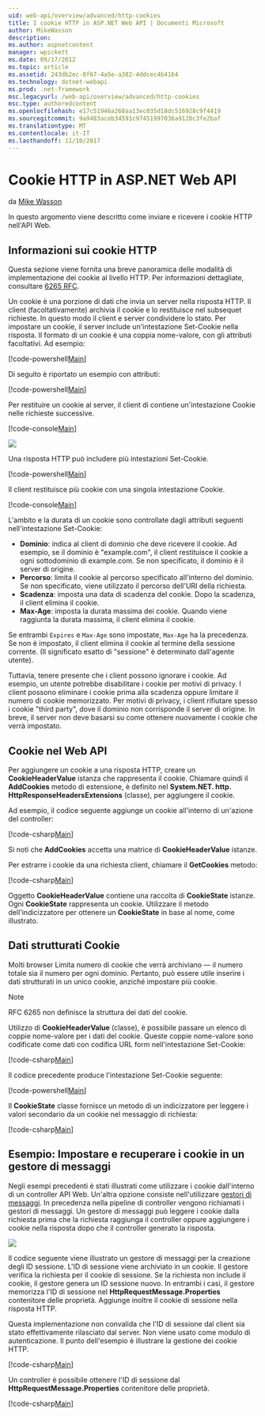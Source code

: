 ```yaml
---
uid: web-api/overview/advanced/http-cookies
title: I cookie HTTP in ASP.NET Web API | Documenti Microsoft
author: MikeWasson
description: 
ms.author: aspnetcontent
manager: wpickett
ms.date: 09/17/2012
ms.topic: article
ms.assetid: 243db2ec-8f67-4a5e-a382-4ddcec4b4164
ms.technology: dotnet-webapi
ms.prod: .net-framework
msc.legacyurl: /web-api/overview/advanced/http-cookies
msc.type: authoredcontent
ms.openlocfilehash: e17c51946a268aa13ec035d18dc516928c9f4419
ms.sourcegitcommit: 9a9483aceb34591c97451997036a9120c3fe2baf
ms.translationtype: MT
ms.contentlocale: it-IT
ms.lasthandoff: 11/10/2017
---
```

<a name="http-cookies-in-aspnet-web-api"></a>Cookie HTTP in ASP.NET Web API
====================
da [Mike Wasson](https://github.com/MikeWasson)

In questo argomento viene descritto come inviare e ricevere i cookie HTTP nell'API Web.

## <a name="background-on-http-cookies"></a>Informazioni sui cookie HTTP

Questa sezione viene fornita una breve panoramica delle modalità di implementazione dei cookie al livello HTTP. Per informazioni dettagliate, consultare [6265 RFC](http://tools.ietf.org/html/rfc6265).

Un cookie è una porzione di dati che invia un server nella risposta HTTP. Il client (facoltativamente) archivia il cookie e lo restituisce nel subsequet richieste. In questo modo il client e server condividere lo stato. Per impostare un cookie, il server include un'intestazione Set-Cookie nella risposta. Il formato di un cookie è una coppia nome-valore, con gli attributi facoltativi. Ad esempio:

[!code-powershell[Main](http-cookies/samples/sample1.ps1)]

Di seguito è riportato un esempio con attributi:

[!code-powershell[Main](http-cookies/samples/sample2.ps1)]

Per restituire un cookie al server, il client di contiene un'intestazione Cookie nelle richieste successive.

[!code-console[Main](http-cookies/samples/sample3.cmd)]

![](http-cookies/_static/image1.png)

Una risposta HTTP può includere più intestazioni Set-Cookie.

[!code-powershell[Main](http-cookies/samples/sample4.ps1)]

Il client restituisce più cookie con una singola intestazione Cookie.

[!code-console[Main](http-cookies/samples/sample5.cmd)]

L'ambito e la durata di un cookie sono controllate dagli attributi seguenti nell'intestazione Set-Cookie:

- **Dominio**: indica al client di dominio che deve ricevere il cookie. Ad esempio, se il dominio è "example.com", il client restituisce il cookie a ogni sottodominio di example.com. Se non specificato, il dominio è il server di origine.
- **Percorso**: limita il cookie al percorso specificato all'interno del dominio. Se non specificato, viene utilizzato il percorso dell'URI della richiesta.
- **Scadenza**: imposta una data di scadenza del cookie. Dopo la scadenza, il client elimina il cookie.
- **Max-Age**: imposta la durata massima dei cookie. Quando viene raggiunta la durata massima, il client elimina il cookie.

Se entrambi `Expires` e `Max-Age` sono impostate, `Max-Age` ha la precedenza. Se non è impostato, il client elimina il cookie al termine della sessione corrente. (Il significato esatto di "sessione" è determinato dall'agente utente).

Tuttavia, tenere presente che i client possono ignorare i cookie. Ad esempio, un utente potrebbe disabilitare i cookie per motivi di privacy. I client possono eliminare i cookie prima alla scadenza oppure limitare il numero di cookie memorizzato. Per motivi di privacy, i client rifiutare spesso i cookie "third party", dove il dominio non corrisponde il server di origine. In breve, il server non deve basarsi su come ottenere nuovamente i cookie che verrà impostato.

## <a name="cookies-in-web-api"></a>Cookie nel Web API

Per aggiungere un cookie a una risposta HTTP, creare un **CookieHeaderValue** istanza che rappresenta il cookie. Chiamare quindi il **AddCookies** metodo di estensione, è definito nel **System.NET. http. HttpResponseHeadersExtensions** (classe), per aggiungere il cookie.

Ad esempio, il codice seguente aggiunge un cookie all'interno di un'azione del controller:

[!code-csharp[Main](http-cookies/samples/sample6.cs)]

Si noti che **AddCookies** accetta una matrice di **CookieHeaderValue** istanze.

Per estrarre i cookie da una richiesta client, chiamare il **GetCookies** metodo:

[!code-csharp[Main](http-cookies/samples/sample7.cs)]

Oggetto **CookieHeaderValue** contiene una raccolta di **CookieState** istanze. Ogni **CookieState** rappresenta un cookie. Utilizzare il metodo dell'indicizzatore per ottenere un **CookieState** in base al nome, come illustrato.

## <a name="structured-cookie-data"></a>Dati strutturati Cookie

Molti browser Limita numero di cookie che verrà archiviano &#8212; il numero totale sia il numero per ogni dominio. Pertanto, può essere utile inserire i dati strutturati in un unico cookie, anziché impostare più cookie.

> [!NOTE]
> RFC 6265 non definisce la struttura dei dati del cookie.


Utilizzo di **CookieHeaderValue** (classe), è possibile passare un elenco di coppie nome-valore per i dati del cookie. Queste coppie nome-valore sono codificate come dati con codifica URL form nell'intestazione Set-Cookie:

[!code-csharp[Main](http-cookies/samples/sample8.cs)]

Il codice precedente produce l'intestazione Set-Cookie seguente:

[!code-powershell[Main](http-cookies/samples/sample9.ps1)]

Il **CookieState** classe fornisce un metodo di un indicizzatore per leggere i valori secondario da un cookie nel messaggio di richiesta:

[!code-csharp[Main](http-cookies/samples/sample10.cs)]

## <a name="example-set-and-retrieve-cookies-in-a-message-handler"></a>Esempio: Impostare e recuperare i cookie in un gestore di messaggi

Negli esempi precedenti è stati illustrati come utilizzare i cookie dall'interno di un controller API Web. Un'altra opzione consiste nell'utilizzare [gestori di messaggi](http-message-handlers.md). In precedenza nella pipeline di controller vengono richiamati i gestori di messaggi. Un gestore di messaggi può leggere i cookie dalla richiesta prima che la richiesta raggiunga il controller oppure aggiungere i cookie nella risposta dopo che il controller generato la risposta.

![](http-cookies/_static/image2.png)

Il codice seguente viene illustrato un gestore di messaggi per la creazione degli ID sessione. L'ID di sessione viene archiviato in un cookie. Il gestore verifica la richiesta per il cookie di sessione. Se la richiesta non include il cookie, il gestore genera un ID sessione nuovo. In entrambi i casi, il gestore memorizza l'ID di sessione nel **HttpRequestMessage.Properties** contenitore delle proprietà. Aggiunge inoltre il cookie di sessione nella risposta HTTP.

Questa implementazione non convalida che l'ID di sessione dal client sia stato effettivamente rilasciato dal server. Non viene usato come modulo di autenticazione. Il punto dell'esempio è illustrare la gestione dei cookie HTTP.

[!code-csharp[Main](http-cookies/samples/sample11.cs)]

Un controller è possibile ottenere l'ID di sessione dal **HttpRequestMessage.Properties** contenitore delle proprietà.

[!code-csharp[Main](http-cookies/samples/sample12.cs)]

